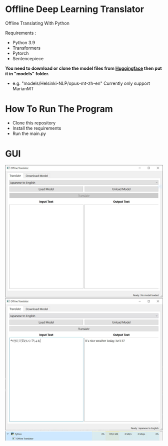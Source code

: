 # Offline Deep Learning Translator
Offline Translating With Python

Requirements :
* Python 3.9
* Transformers
* Pytorch
* Sentencepiece

<b>You need to download or clone the model files from [Huggingface](https://huggingface.co/models?pipeline_tag=translation) then put it in "models" folder.</b>
* e.g. "models/Helsinki-NLP/opus-mt-zh-en"
Currently only support MarianMT

# How To Run The Program
* Clone this repository
* Install the requirements
* Run the main.py

# GUI
![Main Window Unloaded](/img/OTL_1.jpg?raw=True "Main Window Unloaded")
![Main Window Translating](/img/OTL_2.jpg?raw=True "Main Window Translating")
![RAM Usage](/img/OTL_3.jpg?raw=True "RAM Usage")

